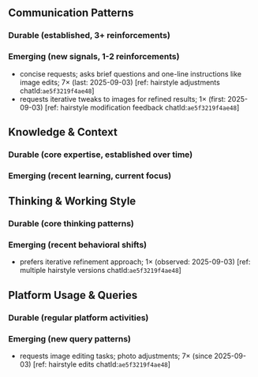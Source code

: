 ## Communication Patterns
### Durable (established, 3+ reinforcements)

### Emerging (new signals, 1-2 reinforcements)
- concise requests; asks brief questions and one-line instructions like image edits; 7× (last: 2025-09-03) [ref: hairstyle adjustments chatId:`ae5f3219f4ae48`]
- requests iterative tweaks to images for refined results; 1× (first: 2025-09-03) [ref: hairstyle modification feedback chatId:`ae5f3219f4ae48`]

## Knowledge & Context
### Durable (core expertise, established over time)

### Emerging (recent learning, current focus)

## Thinking & Working Style
### Durable (core thinking patterns)

### Emerging (recent behavioral shifts)
- prefers iterative refinement approach; 1× (observed: 2025-09-03) [ref: multiple hairstyle versions chatId:`ae5f3219f4ae48`]

## Platform Usage & Queries
### Durable (regular platform activities)

### Emerging (new query patterns)
- requests image editing tasks; photo adjustments; 7× (since 2025-09-03) [ref: hairstyle edits chatId:`ae5f3219f4ae48`]